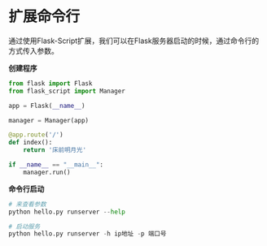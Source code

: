 # 扩展命令行

通过使用Flask-Script扩展，我们可以在Flask服务器启动的时候，通过命令行的方式传入参数。

**创建程序**

```python
from flask import Flask
from flask_script import Manager

app = Flask(__name__)

manager = Manager(app)

@app.route('/')
def index():
    return '床前明月光'

if __name__ == "__main__":
    manager.run()
```

**命令行启动**

```python
# 来查看参数
python hello.py runserver --help

# 启动服务
python hello.py runserver -h ip地址 -p 端口号
```

